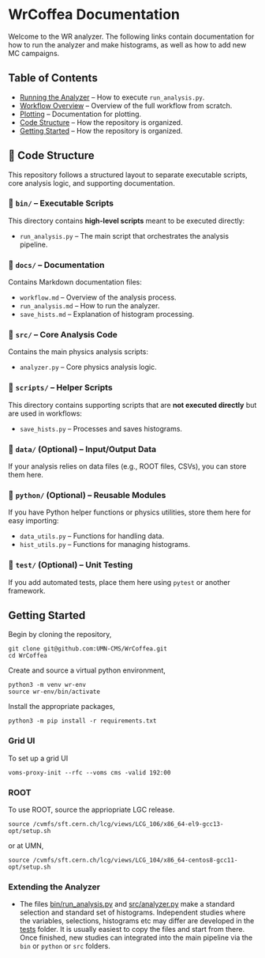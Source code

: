 # WrCoffea Documentation

Welcome to the WR analyzer. The following links contain documentation for how to run the analyzer and make histograms, as well as how to add new MC campaigns.

## Table of Contents
- [Running the Analyzer](docs/run_analysis.md) – How to execute `run_analysis.py`.
- [Workflow Overview](docs/workflow.md) – Overview of the full workflow from scratch.
- [Plotting](docs/plotting.md) – Documentation for plotting.
- [Code Structure](README.md#-code-structure) – How the repository is organized.
- [Getting Started](README.md#getting-started) – How the repository is organized.   
## 📂 Code Structure
This repository follows a structured layout to separate executable scripts, core analysis logic, and supporting documentation.

### **📂 `bin/` – Executable Scripts**
This directory contains **high-level scripts** meant to be executed directly:
- `run_analysis.py` – The main script that orchestrates the analysis pipeline.

### **📂 `docs/` – Documentation**
Contains Markdown documentation files:
- `workflow.md` – Overview of the analysis process.
- `run_analysis.md` – How to run the analyzer.
- `save_hists.md` – Explanation of histogram processing.

### **📂 `src/` – Core Analysis Code**
Contains the main physics analysis scripts:
- `analyzer.py` – Core physics analysis logic.

### **📂 `scripts/` – Helper Scripts**
This directory contains supporting scripts that are **not executed directly** but are used in workflows:
- `save_hists.py` – Processes and saves histograms.

### **📂 `data/` (Optional) – Input/Output Data**
If your analysis relies on data files (e.g., ROOT files, CSVs), you can store them here.

### **📂 `python/` (Optional) – Reusable Modules**
If you have Python helper functions or physics utilities, store them here for easy importing:
- `data_utils.py` – Functions for handling data.
- `hist_utils.py` – Functions for managing histograms.

### **📂 `test/` (Optional) – Unit Testing**
If you add automated tests, place them here using `pytest` or another framework.

## Getting Started
Begin by cloning the repository,
```
git clone git@github.com:UMN-CMS/WrCoffea.git
cd WrCoffea
```
Create and source a virtual python environment,
```
python3 -m venv wr-env
source wr-env/bin/activate
```
Install the appropriate packages,
```
python3 -m pip install -r requirements.txt
```

### Grid UI
To set up a grid UI
```
voms-proxy-init --rfc --voms cms -valid 192:00
```
### ROOT
To use ROOT, source the appriopriate LGC release. 
```
source /cvmfs/sft.cern.ch/lcg/views/LCG_106/x86_64-el9-gcc13-opt/setup.sh
```
or at UMN,
```
source /cvmfs/sft.cern.ch/lcg/views/LCG_104/x86_64-centos8-gcc11-opt/setup.sh
```
### Extending the Analyzer

* The files [bin/run_analysis.py](https://github.com/UMN-CMS/WrCoffea/blob/main/bin/run_analysis.py) and [src/analyzer.py](https://github.com/UMN-CMS/WrCoffea/blob/main/src/analyzer.py) make a standard selection and standard set of histograms. Independent studies where the variables, selections, histograms etc may differ are developed in the [tests](https://github.com/UMN-CMS/WrCoffea/tree/main/test) folder. It is usually easiest to copy the files and start from there. Once finished, new studies can integrated into the main pipeline via the `bin` or `python` or `src` folders.
